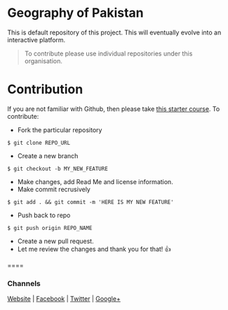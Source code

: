 # Geography of Pakistan

This is default repository of this project. This will eventually evolve into an interactive platform.

> To contribute please use individual repositories under this organisation.

# Contribution

If you are not familiar with Github, then please take [this starter course](https://help.github.com/categories/54/articles). To contribute:

* Fork the particular repository 

``` shell
$ git clone REPO_URL
```

* Create a new branch 

``` shell
$ git checkout -b MY_NEW_FEATURE
```

* Make changes, add Read Me and license information.
* Make commit recrusively 

``` shell
$ git add . && git commit -m 'HERE IS MY NEW FEATURE'
```

* Push back to repo 

``` shell
$ git push origin REPO_NAME
```

* Create a new pull request.
* Let me review the changes and thank you for that! :+1:

====

### Channels

[Website](http://geography.pk) | [Facebook](https://facebook.com/pkgeography) | [Twitter](https://twitter.com/pkgeography) | [Google+](https://plus.google.com/+GeographyPK)